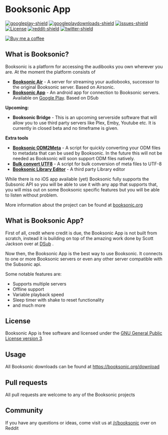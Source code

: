 

Booksonic App
========
[![googleplay-shield]][googleplay-link]
[![googleplaydownloads-shield]][googleplay-link]
[![issues-shield]](issues)
[![License][license-shield]](LICENSE.md)
[![reddit-shield]][reddit-link]
[![twitter-shield]][twitter-link]

[![Buy me a coffee][buymeacoffee-shield]][buymeacoffee-link]


What is Booksonic?
-----------------

Booksonic is a platform for accessing the audibooks you own wherever you are.
At the moment the platform consists of

 - **[Booksonic Air][booksonic-air-link]** - A server for streaming your audiobooks, successor to the original Booksonic server. Based on Airsonic.
 - **[Booksonic App][booksonic-app-link]** - An android app for connection to Booksonic servers. Available on [Google Play][googleplay-link]. Based on DSub 
 
**Upcoming:**
 - **Booksonic Bridge** - This is an upcoming serverside software that will allow you to use third party servers like Plex, Emby, Youtube etc. It is currently in closed beta and no timeframe is given.

**Extra tools**
 - **[Booksonic ODM2Meta](https://github.com/popeen/Booksonic-Export-Booksonic-Metadata-from-ODM-Files)** - A script for quickly converting your ODM files to metadata that can be used by Booksonic. In the future this will not be needed as Booksonic will soon support ODM files natively.
 - **[Bulk convert UTF8](https://github.com/popeen/Booksonic-Bulk-convert-to-UTF8)** - A script for bulk conversion of meta files to UTF-8
 - **[Booksonic Library Editor](https://github.com/galacticat/booksonic-library-editor)** - A third party Library editor

While there is no iOS app available (yet) Booksonic fully supports the Subsonic API so you will be able to use it with any app that supports that, you will miss out on some Booksonic specific features but  you will be able to listen without problem.

More information about the project can be found at [booksonic.org](https://booksonic.org)

What is Booksonic App?
-----------------
First of all, credit where credit is due, the Booksonic App is not built from scratch, instead it is building on top of the amazing work done by Scott Jackson over at [DSub](https://github.com/daneren2005/Subsonic/) .

Now then, the Booksonic App is the best way to use Booksonic. It connects to one or more Booksonic servers or even any other server compatible with the Subsonic api.

Some notable features are:

 - Supports multiple servers
 - Offline support
 - Variable playback speed
 - Sleep timer with shake to reset functionality
 - and much more

 
License
-------

Booksonic App is free software and licensed under the [GNU General Public License version 3](http://www.gnu.org/copyleft/gpl.html). 

Usage
-----

All Booksonic downloads can be found at
https://booksonic.org/download

Pull requests
---------
All pull requests are welcome to any of the Booksonic projects

Community
---------
If you have any questions or ideas, come visit us at [/r/booksonic](https://reddit.com/r/booksonic) over on Reddit

[booksonic-air-link]: https://github.com/popeen/Booksonic-Air
[booksonic-app-link]: https://github.com/popeen/Booksonic-App

[googleplay-shield]: https://img.shields.io/badge/released-google%20play-green.svg
[googleplay-link]: https://play.google.com/store/apps/details?id=github.popeen.dsub
[googleplaydownloads-shield]: https://img.shields.io/badge/google%20play%20downloads-19.000%2B-blue.svg

[issues-shield]: https://img.shields.io/github/issues-raw/popeen/Booksonic-App.svg
[license-shield]: https://img.shields.io/github/license/popeen/Booksonic-App.svg

[reddit-shield]: https://img.shields.io/reddit/subreddit-subscribers/booksonic?style=social
[reddit-link]: https://reddit.com/r/booksonic

[twitter-shield]: https://img.shields.io/twitter/follow/popeencom?style=social
[twitter-link]: https://twitter.com/popeencom

[buymeacoffee-shield]: https://www.buymeacoffee.com/assets/img/guidelines/download-assets-sm-2.svg
[buymeacoffee-link]: https://www.buymeacoffee.com/popeen

